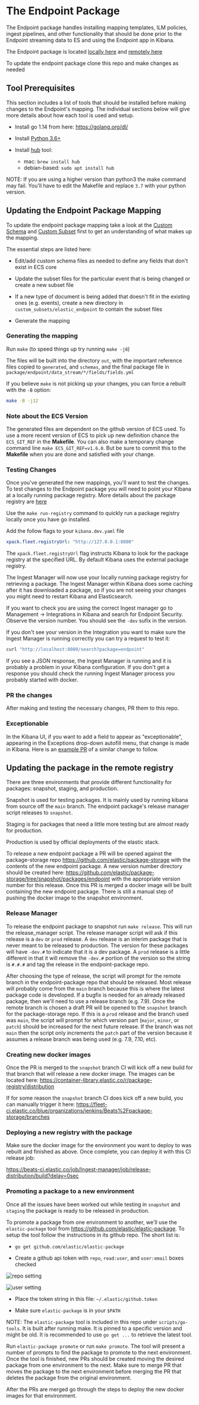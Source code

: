 # The Endpoint Package

The Endpoint package handles installing mapping templates, ILM policies, ingest pipelines, and other functionality
that should be done prior to the Endpoint streaming data to ES and using the Endpoint app in Kibana.

The Endpoint package is located [locally here](./package/endpoint) and [remotely here](https://github.com/elastic/package-storage/tree/production/packages/endpoint)

To update the endpoint package clone this repo and make changes as needed

## Tool Prerequisites

This section includes a list of tools that should be installed before making changes to the Endpoint's mapping.
The individual sections below will give more details about how each tool is used and setup.

- Install go 1.14 from here: <https://golang.org/dl/>

- Install [Python 3.6+](https://www.python.org/)

- Install [hub](https://github.com/github/hub) tool:
  - mac: `brew install hub`
  - debian-based: `sudo apt install hub`

NOTE: If you are using a higher version than python3 the make command may fail. You'll have to edit the Makefile and replace `3.7` with your python version.

## Updating the Endpoint Package Mapping

To update the endpoint package mapping take a look at the [Custom Schema](./custom_schemas/README.md) and
[Custom Subset](./custom_subsets/README.md) first to get an understanding of what makes up the mapping.

The essential steps are listed here:

- Edit/add custom schema files as needed to define any fields that don't exist in ECS core

- Update the subset files for the particular event that is being changed or create a new subset file

- If a new type of document is being added that doesn't fit in the existing ones (e.g. events),
  create a new directory in `custom_subsets/elastic_endpoint` to contain the subset files

- Generate the mapping

### Generating the mapping

Run `make` (to speed things up try running `make -j8`)

The files will be built into the directory `out`, with the important reference files copied to `generated`, and `schemas`, and the final package file in `package/endpoint/data_stream/*/fields/fields.yml`

If you believe `make` is not picking up your changes, you can force a rebuilt with the `-B` option:

```sh
make -B -j12
```

### Note about the ECS Version

The generated files are dependent on the github version of ECS used. To use a more recent version
of ECS to pick up new definition chance the `ECS_GIT_REF` in the **Makefile**. You can also
make a temporary change command line `make ECS_GIT_REF=v1.6.0`. But be sure to commit this to the
**Makefile** when you are done and satisfied with your change.

### Testing Changes

Once you've generated the new mappings, you'll want to test the changes. To test changes to the Endpoint package you will need to point your Kibana at a locally running package registry.
More details about the package registry are [here](https://github.com/elastic/package-registry/blob/master/README.md#running)

Use the `make run-registry` command to quickly run a package registry locally once you have go installed.

Add the follow flags to your `kibana.dev.yaml` file

```yaml
xpack.fleet.registryUrl: "http://127.0.0.1:8080"
```

The `xpack.fleet.registryUrl` flag instructs Kibana to look for the package registry at the specified URL.
By default Kibana uses the external package registry.

The Ingest Manager will now use your locally running package registry for retrieving a package. The Ingest Manager
within Kibana does some caching after it has downloaded a package, so if you are not seeing your changes you might
need to restart Kibana and Elasticsearch.

If you want to check you are using the correct Ingest manager go to Management -> Integrations in Kibana and search for Endpoint Security. Observe the version number. You should see the `-dev` sufix in the version.

If you don't see your version in the Integration you want to make sure the Ingest Manager is running correctly you can try a request to test it:

```bash
curl "http://localhost:8080/search?package=endpoint"
```

If you see a JSON response, the Ingest Manager is running and it is probably a problem in your Kibana configuration. If you don't get a response you should check the running Ingest Manager process you probably started with docker.

### PR the changes

After making and testing the necessary changes, PR them to this repo.


### Exceptionable

In the Kibana UI, if you want to add a field to appear as "exceptionable", appearing in the Exceptions drop-down autofill menu, that change is made in Kibana. Here is an [example PR](https://github.com/elastic/kibana/pull/129401) of a similar change to follow.


## Updating the package in the remote registry

There are three environments that provide different functionality for packages: snapshot, staging, and production.

Snapshot is used for testing packages. It is mainly used by running kibana from source off the `main` branch. The endpoint package's
release manager script releases to `snapshot`.

Staging is for packages that need a little more testing but are almost ready for production.

Production is used by official deployments of the elastic stack.

To release a new endpoint package a PR will be opened against the package-storage repo <https://github.com/elastic/package-storage> with
the contents of the new endpoint package. A new version number directory should be created here: <https://github.com/elastic/package-storage/tree/snapshot/packages/endpoint> with the appropriate version number for this release. Once this PR is merged a docker image will be built containing
the new endpoint package. There is still a manual step of pushing the docker image to the snapshot environment.

### Release Manager

To release the endpoint package to snapshot run `make release`. This will run the release_manager script. The release manager
script will ask if this release is a `dev` or `prod` release. A `dev` release is an interim package that is never meant to
be released to production. The version for these packages will have `-dev.#` to indicate that it is a dev package. A `prod`
release is a little different in that it will remove the `-dev.#` portion of the version so the string is `#.#.#` and tag the release in the
endpoint-package repo.

After choosing the type of release, the script will prompt for the remote branch in the endpoint-package repo that should be released. Most release will
probably come from the `main` branch because this is where the latest package code is developed. If a bugfix is needed for an already released package,
then we'll need to use a release branch (e.g. 7.9). Once the remote branch is chosen a draft PR will be opened to the `snapshot` branch for the package-storage repo.
If this is a `prod` release and the branch used was `main`, the script will prompt for which version part (`major`, `minor`, or `patch`) should be increased for the next
future release. If the branch was not `main` then the script only increments the `patch` part of the version because it
assumes a release branch was being used (e.g. 7.9, 7.10, etc).

### Creating new docker images

Once the PR is merged to the `snapshot` branch CI will kick off a new build for that branch that will release a new docker image.
The images can be located here: <https://container-library.elastic.co/r/package-registry/distribution>

If for some reason the `snapshot` branch CI does kick off a new build, you can manually trigger it here: <https://fleet-ci.elastic.co/blue/organizations/jenkins/Beats%2Fpackage-storage/branches>

### Deploying a new registry with the package

Make sure the docker image for the environment you want to deploy to was rebuilt and finished as above. Once complete, you can deploy it with this CI release job:

<https://beats-ci.elastic.co/job/Ingest-manager/job/release-distribution/build?delay=0sec>

### Promoting a package to a new environment

Once all the issues have been worked out while testing in `snapshot` and `staging` the package is ready to be released in production.

To promote a package from one environment to another, we'll use the `elastic-package` tool from <https://github.com/elastic/elastic-package>. To setup
the tool follow the instructions in its github repo. The short list is:

- `go get github.com/elastic/elastic-package`

- Create a github api token with `repo`, `read:user`, and `user:email` boxes checked

![repo setting](./docs/token_repo.png)

![user setting](./docs/token_user.png)

- Place the token string in this file: `~/.elastic/github.token`

- Make sure `elastic-package` is in your `$PATH`

NOTE: The `elastic-package` tool is included in this repo under `scripts/go-tools`. It is built after running make. It is pinned to a specific version
and might be old. It is recommended to use `go get ...` to retrieve the latest tool.

Run `elastic-package promote` or run `make promote`. The tool will present a number of prompts to find the package to promote to the next environment.
Once the tool is finished, new PRs should be created moving the desired package from one environment to the next. Make sure to merge PR that
moves the package to the next environment before merging the PR that deletes the package from the original environment.

After the PRs are merged go through the steps to deploy the new docker images for that environment.
